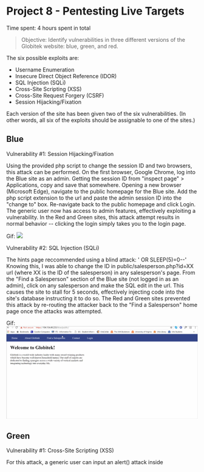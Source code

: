 # Project 8 - Pentesting Live Targets

Time spent: 4 hours spent in total

> Objective: Identify vulnerabilities in three different versions of the Globitek website: blue, green, and red.

The six possible exploits are:
* Username Enumeration
* Insecure Direct Object Reference (IDOR)
* SQL Injection (SQLi)
* Cross-Site Scripting (XSS)
* Cross-Site Request Forgery (CSRF)
* Session Hijacking/Fixation

Each version of the site has been given two of the six vulnerabilities. (In other words, all six of the exploits should be assignable to one of the sites.)

## Blue

Vulnerability #1: Session Hijacking/Fixation

Using the provided php script to change the session ID and two browsers, this attack can be performed. On the first browser, Google Chrome, log into the Blue site as an admin. Getting the session ID from "inspect page" > Applications, copy and save that somewhere. Opening a new browser (Microsoft Edge), navigate to the public homepage for the Blue site. Add the php script extension to the url and paste the admin session ID into the "change to" box. Re-navigate back to the public homepage and click Login. The generic user now has access to admin features, effectively exploiting a vulnerability. In the Red and Green sites, this attack attempt results in normal behavior -- clicking the login simply takes you to the login page.

Gif: <img src="https://github.com/nicoleio712/Week8/blob/master/session_blue.gif" width="800">

Vulnerability #2: SQL Injection (SQLi)

The hints page reccommended using a blind attack: ' OR SLEEP(5)=0--'
Knowing this, I was able to change the ID in public/salesperson.php?id=XX url (where XX is the ID of the salesperson) in any salesperson's page. From the "Find a Salesperson" section of the Blue site (not logged in as an admin), click on any salesperson and make the SQL edit in the url. This causes the site to stall for 5 seconds, effectively injecting code into the site's database instructing it to do so. The Red and Green sites prevented this attack by re-routing the attacker back to the "Find a Salesperson" home page once the attacks was attempted.

Gif: <img src="https://github.com/nicoleio712/Week8/blob/master/SQL_blue.gif" width="800">


## Green

Vulnerability #1: Cross-Site Scripting (XSS)

For this attack, a generic user can input an alert() attack inside <script> tags in the "Feedback" part of the "Contact Us" form. Nothing will happen right away, but when an admin logs in and checks their submitted feedback forms, the malicious Javascript code will execute and the alert message will pop-up. This, of course, doesn't happen on the Red or Blue sites -- instead, checking the submitted feedback simply shows the text version of the attempted Javascript.

Gif: <img src="https://github.com/nicoleio712/Week8/blob/master/XSS_green.gif" width="800">

Vulnerability #2: Username Enumeration

Username enumeration attacks happen when the attacked system offers clues about whether or not a username or password (or combination of the two) exists. Note that in the gif below, jmunroe99, pperson, and lbtables are the only usernames in existence.
On the Green site's login screen, if the entered username does not exist, the "Log in unsuccessful." message is not bolded -- if the username does exist, but the password is wrong, the message IS bolded. This gives attackers clues about which portion of the login is incorrect and therefore allows them the opportunity to enumerate all passwords once they have a correct username. On Blue and Red sites, the error message is bolded in both cases, offering no clues to the attacker.

Gif: <img src="https://github.com/nicoleio712/Week8/blob/master/enumeration_green.gif" width="800">

## Red

Vulnerability #1: Insecure Direct Object Reference (IDOR)

This IDOR vulnerability allows a non-admin user to see any account - even deactivated or not-yet-active accounts. Without logging in, an attacker can look at the "Find a Salesperson" page and click on a name. This reveals the public/salesperson.php?id=XX url (XX is the ID of the salesperson). From here, the attacker can guess and type in arbitrary numbers until an inactive account is revealed. Typing in ID=10 reveals "Testy McTesterson," for example. This account isn't supposed to be public until September 1st. Since all the ID numbers are low and sequential, this guessing method is extremely successful. The Blue and Green sites avoid this by simply redirecting the user back to the list of salespeople even if a non-existent or deactivated ID is inputted.

Gif: <img src="https://github.com/nicoleio712/Week8/blob/master/IDOR_red.gif" width="800"> 

Vulnerability #2: Cross-Site Request Frogery (CSRF)

This attack involves editing users in the "Users" section of the admin page. In the vulnerable Red site, in the edit screen of a user, once you inspect and change the csrf_token, you can then change any part of the user's information and the changes will be saved. This is obviously a vulnerability. In the Blue and Green sites, the attempted attack results in an "invalid request" screen since the new session ID is not valid.

Gif: <img src="https://github.com/nicoleio712/Week8/blob/master/CSRF_red.gif" width="800">


## Notes

The Session Hijacking attack took some mental organization, especially since it required the use of two browsers. The SQLi attack also took some Googling to understand that the line of code was blocking access to the database by SLEEP()-ing instead of executing WHERE. Once this was clear, it became more obvious that the ' OR SLEEP(5)=0--' code went in the url in place of the ID.
